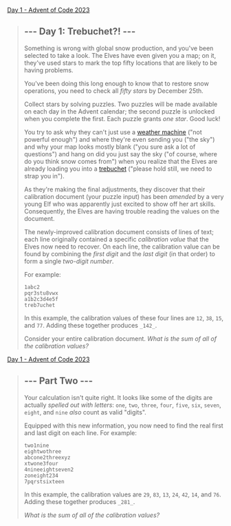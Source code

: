 [Day 1 - Advent of Code 2023](https://adventofcode.com/2023/day/1)

> ## \--- Day 1: Trebuchet?! ---
>
> Something is wrong with global snow production, and you've been selected to take a look. The Elves have even given you a map; on it, they've used stars to mark the top fifty locations that are likely to be having problems.
>
> You've been doing this long enough to know that to restore snow operations, you need to check all _fifty stars_ by December 25th.
>
> Collect stars by solving puzzles. Two puzzles will be made available on each day in the Advent calendar; the second puzzle is unlocked when you complete the first. Each puzzle grants _one star_. Good luck!
>
> You try to ask why they can't just use a [weather machine](https://adventofcode.com/2015/day/1) ("not powerful enough") and where they're even sending you ("the sky") and why your map looks mostly blank ("you sure ask a lot of questions") and hang on did you just say the sky ("of course, where do you think snow comes from") when you realize that the Elves are already loading you into a [trebuchet](https://en.wikipedia.org/wiki/Trebuchet) ("please hold still, we need to strap you in").
>
> As they're making the final adjustments, they discover that their calibration document (your puzzle input) has been _amended_ by a very young Elf who was apparently just excited to show off her art skills. Consequently, the Elves are having trouble reading the values on the document.
>
> The newly-improved calibration document consists of lines of text; each line originally contained a specific _calibration value_ that the Elves now need to recover. On each line, the calibration value can be found by combining the _first digit_ and the _last digit_ (in that order) to form a single _two-digit number_.
>
> For example:
>
>     1abc2
>     pqr3stu8vwx
>     a1b2c3d4e5f
>     treb7uchet
>
>
> In this example, the calibration values of these four lines are `12`, `38`, `15`, and `77`. Adding these together produces `_142_`.
>
> Consider your entire calibration document. _What is the sum of all of the calibration values?_
>
[Day 1 - Advent of Code 2023](https://adventofcode.com/2023/day/1#part2)

> ## \--- Part Two ---
>
> Your calculation isn't quite right. It looks like some of the digits are actually _spelled out with letters_: `one`, `two`, `three`, `four`, `five`, `six`, `seven`, `eight`, and `nine` _also_ count as valid "digits".
>
> Equipped with this new information, you now need to find the real first and last digit on each line. For example:
>
>     two1nine
>     eightwothree
>     abcone2threexyz
>     xtwone3four
>     4nineeightseven2
>     zoneight234
>     7pqrstsixteen
>
>
> In this example, the calibration values are `29`, `83`, `13`, `24`, `42`, `14`, and `76`. Adding these together produces `_281_`.
>
> _What is the sum of all of the calibration values?_